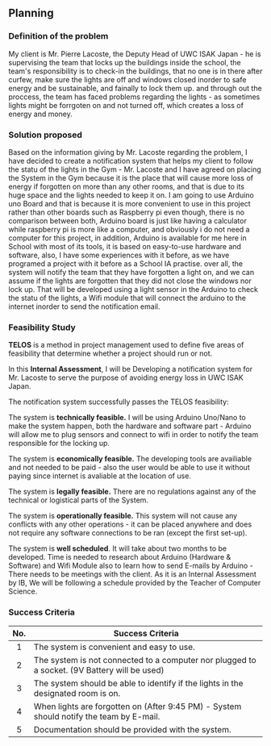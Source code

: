   Planning
----------
### Definition of the problem 
My client is Mr. Pierre Lacoste, the Deputy Head of UWC ISAK Japan - he is supervising the team that locks up the buildings inside the school, the team's responsibility is to 
check-in the buildings, that no one is in there after curfew, make sure the lights are off and windows closed inorder to safe energy and be sustainable,  and fainally to lock them up. and through out the proccess, 
the team has faced problems regarding the lights - as sometimes lights might be forrgoten on and not turned off, which creates a loss of energy and money.

### Solution proposed
Based on the information giving by Mr. Lacoste regarding the problem, I have decided to create a notification system that helps my client to follow the statu 
of the lights in the Gym - Mr. Lacoste and I have agreed on placing the System in the Gym because it is the place that will cause more loss of energy 
if forgotten on more than any other rooms, and that is due to its huge space and the lights needed to keep it on. 
I am going to use Arduino uno Board and that is because it is more convenient to use in this project rather than other boards such as Raspberry pi even though, there is no comparison between both, Arduino board is just like having a calculator while raspberry pi is more like a computer, and obviously i do not need a computer for this project, in addition, Arduino is available for me here in School with most of its tools, it is based on easy-to-use hardware and software, also, I have some experiences with it before, as we have programed a project with it before as a School IA practise. over all, the system will notify the team that they have forgotten a light on, and we can assume if the lights are forgotten that they did not close the windows nor lock up. That will be developed using a light sensor in the Arduino to check the statu of the lights, a Wifi module that will connect the arduino to the internet inorder to send the notification email.


### Feasibility Study

**TELOS** is a method in project management used to define five areas of feasibility that determine whether
a project should run or not. 

In this **Internal Assessment**, I will be Developing a notification system for Mr. Lacoste to serve the purpose of avoiding energy loss in UWC ISAK Japan.  

The notification system successfully passes the TELOS feasibility:

The system is **technically feasible.** I will be using Arduino Uno/Nano to make the system happen, both the hardware and software part - Arduino 
will allow me to plug sensors and connect to wifi in order to notify the team responsible for the locking up. 

The system is **economically feasible.** The developing tools are availiable and not needed to be paid - also the user would be able to use it without paying
since internet is avaliable at the location of use. 

The system is **legally feasible.** There are no regulations against any of the technical or logistical parts of the System. 

The system is **operationally feasible.** This system will not cause any conflicts with any other operations - it can be placed anywhere and does not require any software connections to be ran (except the first set-up). 

The system is **well scheduled**. It will take about two months to be developed. Time is needed to research about Arduino (Hardware & Software) and Wifi Module also to learn how to send E-mails by Arduino - There needs to be meetings with the client. As it is an Internal Assessment by IB, We will be following a schedule provided by the Teacher of Computer Science. 

### Success Criteria

| No. | Success Criteria                                                                             |
|:---:|----------------------------------------------------------------------------------------------|
| 1   | The system is convenient and easy to use.                                                    |
| 2   | The system is not connected to a computer nor plugged to a socket. (9V Battery will be used) |
| 3   | The system should be able to identify if the lights in the designated room is on.            |
| 4   | When lights are forgotten on (After 9:45 PM) - System should notify the team by E-mail.      |
| 5   | Documentation should be provided with the system.                                            |


